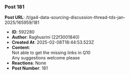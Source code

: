 ### Post 181
**Post URL**: /t/ga4-data-sourcing-discussion-thread-tds-jan-2025/165959/181
- **ID**: 592280
- **Author**: Raghusrini (22f3001840)
- **Created At**: 2025-02-08T18:44:53.523Z
- **Content**:  
  Not able to get the missing links in Q10<br>
Any suggestions welcome please
- **Reactions**: None
- **Post Number**: 181

